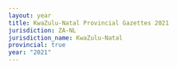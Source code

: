 ```yaml
---
layout: year
title: KwaZulu-Natal Provincial Gazettes 2021
jurisdiction: ZA-NL
jurisdiction_name: KwaZulu-Natal
provincial: true
year: "2021"
---
```

